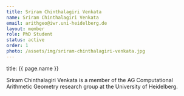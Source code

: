 ```yaml
---
title: Sriram Chinthalagiri Venkata
name: Sriram Chinthalagiri Venkata
email: arithgeo@iwr.uni-heidelberg.de
layout: member
role: PhD Student
status: active
order: 1
photo: /assets/img/sriram-chinthalagiri-venkata.jpg
---
```



title: {{ page.name }}

Sriram Chinthalagiri Venkata is a member of the AG Computational Arithmetic Geometry research group at the University of Heidelberg.